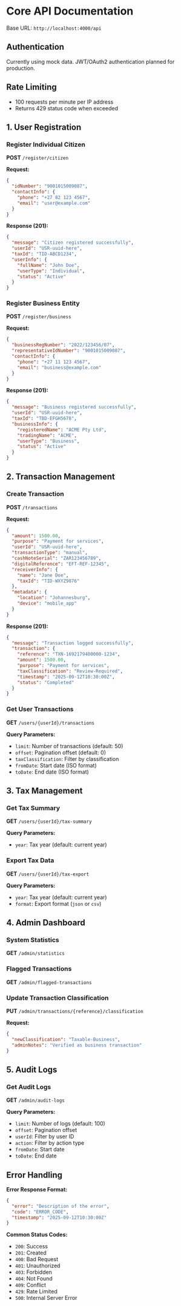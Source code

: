 # Core API Documentation

Base URL: `http://localhost:4000/api`

## Authentication
Currently using mock data. JWT/OAuth2 authentication planned for production.

## Rate Limiting
- 100 requests per minute per IP address
- Returns 429 status code when exceeded

## 1. User Registration

### Register Individual Citizen
**POST** `/register/citizen`

**Request:**
```json
{
  "idNumber": "9001015009087",
  "contactInfo": {
    "phone": "+27 82 123 4567",
    "email": "user@example.com"
  }
}
```

**Response (201):**
```json
{
  "message": "Citizen registered successfully",
  "userId": "USR-uuid-here",
  "taxId": "TID-ABCD1234",
  "userInfo": {
    "fullName": "John Doe",
    "userType": "Individual",
    "status": "Active"
  }
}
```

### Register Business Entity
**POST** `/register/business`

**Request:**
```json
{
  "businessRegNumber": "2022/123456/07",
  "representativeIdNumber": "9001015009087",
  "contactInfo": {
    "phone": "+27 11 123 4567",
    "email": "business@example.com"
  }
}
```

**Response (201):**
```json
{
  "message": "Business registered successfully",
  "userId": "USR-uuid-here",
  "taxId": "TBD-EFGH5678",
  "businessInfo": {
    "registeredName": "ACME Pty Ltd",
    "tradingName": "ACME",
    "userType": "Business",
    "status": "Active"
  }
}
```

## 2. Transaction Management

### Create Transaction
**POST** `/transactions`

**Request:**
```json
{
  "amount": 1500.00,
  "purpose": "Payment for services",
  "userId": "USR-uuid-here",
  "transactionType": "manual",
  "cashNoteSerial": "ZAR123456789",
  "digitalReference": "EFT-REF-12345",
  "receiverInfo": {
    "name": "Jane Doe",
    "taxId": "TID-WXYZ9876"
  },
  "metadata": {
    "location": "Johannesburg",
    "device": "mobile_app"
  }
}
```

**Response (201):**
```json
{
  "message": "Transaction logged successfully",
  "transaction": {
    "reference": "TXN-1692179400000-1234",
    "amount": 1500.00,
    "purpose": "Payment for services",
    "taxClassification": "Review-Required",
    "timestamp": "2025-09-12T10:30:00Z",
    "status": "Completed"
  }
}
```

### Get User Transactions
**GET** `/users/{userId}/transactions`

**Query Parameters:**
- `limit`: Number of transactions (default: 50)
- `offset`: Pagination offset (default: 0)
- `taxClassification`: Filter by classification
- `fromDate`: Start date (ISO format)
- `toDate`: End date (ISO format)

## 3. Tax Management

### Get Tax Summary
**GET** `/users/{userId}/tax-summary`

**Query Parameters:**
- `year`: Tax year (default: current year)

### Export Tax Data
**GET** `/users/{userId}/tax-export`

**Query Parameters:**
- `year`: Tax year (default: current year)
- `format`: Export format (`json` or `csv`)

## 4. Admin Dashboard

### System Statistics
**GET** `/admin/statistics`

### Flagged Transactions
**GET** `/admin/flagged-transactions`

### Update Transaction Classification
**PUT** `/admin/transactions/{reference}/classification`

**Request:**
```json
{
  "newClassification": "Taxable-Business",
  "adminNotes": "Verified as business transaction"
}
```

## 5. Audit Logs

### Get Audit Logs
**GET** `/admin/audit-logs`

**Query Parameters:**
- `limit`: Number of logs (default: 100)
- `offset`: Pagination offset
- `userId`: Filter by user ID
- `action`: Filter by action type
- `fromDate`: Start date
- `toDate`: End date

## Error Handling

**Error Response Format:**
```json
{
  "error": "Description of the error",
  "code": "ERROR_CODE",
  "timestamp": "2025-09-12T10:30:00Z"
}
```

**Common Status Codes:**
- `200`: Success
- `201`: Created
- `400`: Bad Request
- `401`: Unauthorized
- `403`: Forbidden
- `404`: Not Found
- `409`: Conflict
- `429`: Rate Limited
- `500`: Internal Server Error
